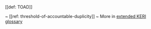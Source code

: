 [[def: TOAD]]

~ [[ref: threshold-of-accountable-duplicity]]
~ More in <a href="https://weboftrust.github.io/WOT-terms/docs/glossary/TOAD">extended KERI glossary</a>
